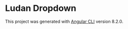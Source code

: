 # Ludan Dropdown

This project was generated with [Angular CLI](https://github.com/angular/angular-cli) version 8.2.0.